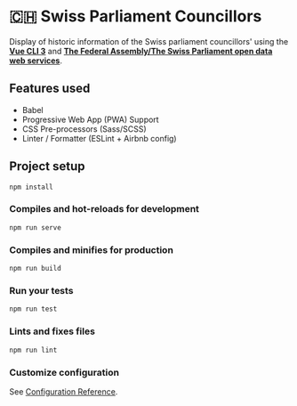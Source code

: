 # 🇨🇭 Swiss Parliament Councillors

Display of historic information of the Swiss parliament councillors' using the [**Vue CLI 3**](https://cli.vuejs.org/) and [**The Federal Assembly/The Swiss Parliament open data web services**](https://www.parlament.ch/en/services/open-data-webservices).

## Features used
 - Babel
 - Progressive Web App (PWA) Support
 - CSS Pre-processors (Sass/SCSS)
 - Linter / Formatter (ESLint + Airbnb config)

## Project setup
```
npm install
```

### Compiles and hot-reloads for development
```
npm run serve
```

### Compiles and minifies for production
```
npm run build
```

### Run your tests
```
npm run test
```

### Lints and fixes files
```
npm run lint
```

### Customize configuration
See [Configuration Reference](https://cli.vuejs.org/config/).
